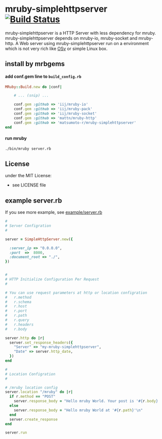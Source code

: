 # mruby-simplehttpserver   [![Build Status](https://travis-ci.org/matsumotory/mruby-simplehttpserver.svg?branch=master)](https://travis-ci.org/matsumotory/mruby-simplehttpserver)

mruby-simplehttpserver is a HTTP Server with less dependency for mruby. mruby-simplehttpserver depends on mruby-io, mruby-socket and mruby-http. A Web server using mruby-simplehttpserver run on a environment which is not very rich like [OSv](http://osv.io/) or simple Linux box.

## install by mrbgems 
#### add conf.gem line to `build_config.rb` 
```ruby
MRuby::Build.new do |conf|

    # ... (snip) ...

    conf.gem :github => 'iij/mruby-io'
    conf.gem :github => 'iij/mruby-pack'
    conf.gem :github => 'iij/mruby-socket'
    conf.gem :github => 'mattn/mruby-http'
    conf.gem :github => 'matsumoto-r/mruby-simplehttpserver'
end
```
#### run mruby
```bash
./bin/mruby server.rb
```
## License
under the MIT License:
- see LICENSE file

## example server.rb
If you see more example, see [example/server.rb](https://github.com/matsumoto-r/mruby-simplehttpserver/blob/master/example/server.rb)
```ruby
# 
# Server Configration
# 

server = SimpleHttpServer.new({

  :server_ip => "0.0.0.0",
  :port  =>  8000,
  :document_root => "./",
})


#
# HTTP Initialize Configuration Per Request
#

# You can use request parameters at http or location configration
#   r.method
#   r.schema
#   r.host
#   r.port
#   r.path
#   r.query
#   r.headers
#   r.body

server.http do |r|
  server.set_response_headers({
    "Server" => "my-mruby-simplehttpserver",
    "Date" => server.http_date,
  })
end

# 
# Location Configration
# 

# /mruby location config
server.location "/mruby" do |r|
  if r.method == "POST"
    server.response_body = "Hello mruby World. Your post is '#{r.body}'\n"
  else
    server.response_body = "Hello mruby World at '#{r.path}'\n"
  end
  server.create_response
end

server.run
```
